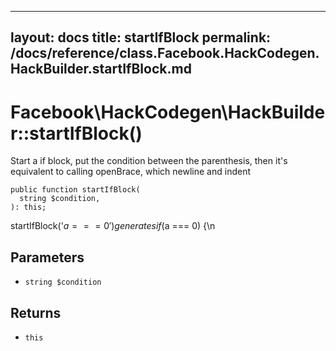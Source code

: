 
***

layout: docs
title: startIfBlock
permalink: /docs/reference/class.Facebook.HackCodegen.HackBuilder.startIfBlock.md
---







# Facebook\\HackCodegen\\HackBuilder::startIfBlock()




Start a if block, put the condition between the parenthesis, then
it's equivalent to calling openBrace, which newline and indent




``` Hack
public function startIfBlock(
  string $condition,
): this;
```




startIfBlock('$a === 0') generates if ($a === 0) {\\n




## Parameters




+ ` string $condition `




## Returns




* ` this `